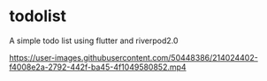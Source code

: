 # todolist

A simple todo list using flutter and riverpod2.0

https://user-images.githubusercontent.com/50448386/214024402-f4008e2a-2792-442f-ba45-4f1049580852.mp4

